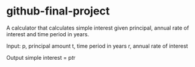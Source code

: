 # github-final-project

A calculator that calculates simple interest given principal, annual rate of interest and time period in years.

Input:
p, principal amount
t, time period in years
r, annual rate of interest
   
Output
simple interest = p*t*r
